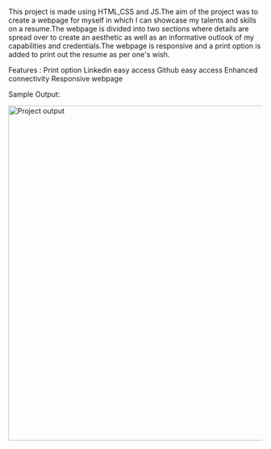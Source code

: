 
This project is made using HTML,CSS and JS.The aim of the project was to create a webpage for myself in which I can showcase my talents and skills
on a resume.The webpage is divided into two sections where details are spread over to create an aesthetic as well as an informative outlook of my 
capabilities and credentials.The webpage is responsive and a print option is added to print out the resume as per one's wish.


Features :
Print option
Linkedin easy access
Github easy access
Enhanced connectivity
Responsive webpage

Sample Output:

<img width="665" alt="Project output" src="https://github.com/codetyri0n/ADP-PROJECT/assets/111196722/10330a1e-7fd5-4330-8613-7aef09258ec9">

